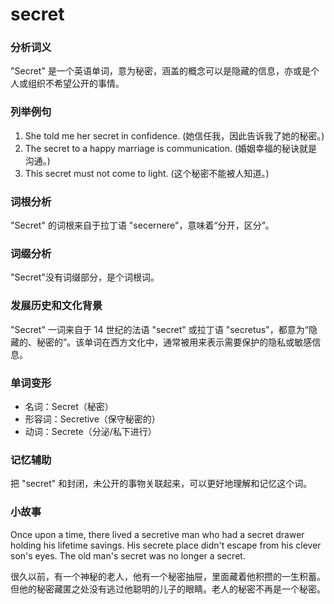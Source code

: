 # secret

### 分析词义

  

"Secret" 是一个英语单词，意为秘密，涵盖的概念可以是隐藏的信息，亦或是个人或组织不希望公开的事情。

  

### 列举例句

  

1.  She told me her secret in confidence. (她信任我，因此告诉我了她的秘密。)
2.  The secret to a happy marriage is communication. (婚姻幸福的秘诀就是沟通。)
3.  This secret must not come to light. (这个秘密不能被人知道。)

  

### 词根分析

  

"Secret" 的词根来自于拉丁语 "secernere"，意味着“分开，区分”。

  

### 词缀分析

  

"Secret"没有词缀部分，是个词根词。

  

### 发展历史和文化背景

  

"Secret" 一词来自于 14 世纪的法语 "secret" 或拉丁语 "secretus"，都意为“隐藏的、秘密的”。该单词在西方文化中，通常被用来表示需要保护的隐私或敏感信息。

  

### 单词变形

  

*   名词：Secret（秘密）
*   形容词：Secretive（保守秘密的）
*   动词：Secrete（分泌/私下进行）

  

### 记忆辅助

  

把 "secret" 和封闭，未公开的事物关联起来，可以更好地理解和记忆这个词。

  

### 小故事

  

Once upon a time, there lived a secretive man who had a secret drawer holding his lifetime savings. His secrete place didn't escape from his clever son's eyes. The old man's secret was no longer a secret.

  

很久以前，有一个神秘的老人，他有一个秘密抽屉，里面藏着他积攒的一生积蓄。但他的秘密藏匿之处没有逃过他聪明的儿子的眼睛。老人的秘密不再是一个秘密。
